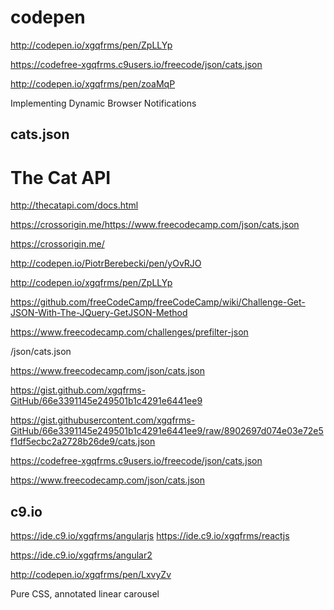 # codepen








http://codepen.io/xgqfrms/pen/ZpLLYp

https://codefree-xgqfrms.c9users.io/freecode/json/cats.json


http://codepen.io/xgqfrms/pen/zoaMqP

Implementing Dynamic Browser Notifications









## cats.json


# The Cat API

http://thecatapi.com/docs.html



https://crossorigin.me/https://www.freecodecamp.com/json/cats.json

https://crossorigin.me/

http://codepen.io/PiotrBerebecki/pen/yOvRJO






http://codepen.io/xgqfrms/pen/ZpLLYp


https://github.com/freeCodeCamp/freeCodeCamp/wiki/Challenge-Get-JSON-With-The-JQuery-GetJSON-Method




https://www.freecodecamp.com/challenges/prefilter-json

/json/cats.json

https://www.freecodecamp.com/json/cats.json


https://gist.github.com/xgqfrms-GitHub/66e3391145e249501b1c4291e6441ee9

https://gist.githubusercontent.com/xgqfrms-GitHub/66e3391145e249501b1c4291e6441ee9/raw/8902697d074e03e72e5f1df5ecbc2a2728b26de9/cats.json

https://codefree-xgqfrms.c9users.io/freecode/json/cats.json

https://www.freecodecamp.com/json/cats.json



## c9.io

https://ide.c9.io/xgqfrms/angularjs
https://ide.c9.io/xgqfrms/reactjs

https://ide.c9.io/xgqfrms/angular2





http://codepen.io/xgqfrms/pen/LxvyZv


Pure CSS, annotated linear carousel  















